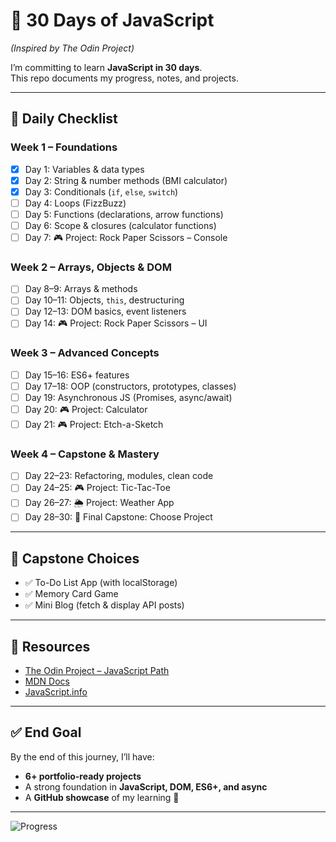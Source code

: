 # 🚀 30 Days of JavaScript  
*(Inspired by The Odin Project)*  

I’m committing to learn **JavaScript in 30 days**.  
This repo documents my progress, notes, and projects.  

---

## 📅 Daily Checklist  

### Week 1 – Foundations  
- [x] Day 1: Variables & data types  
- [x] Day 2: String & number methods (BMI calculator)  
- [x] Day 3: Conditionals (`if`, `else`, `switch`)  
- [ ] Day 4: Loops (FizzBuzz)  
- [ ] Day 5: Functions (declarations, arrow functions)  
- [ ] Day 6: Scope & closures (calculator functions)  
- [ ] Day 7: 🎮 Project: Rock Paper Scissors – Console  

### Week 2 – Arrays, Objects & DOM  
- [ ] Day 8–9: Arrays & methods  
- [ ] Day 10–11: Objects, `this`, destructuring  
- [ ] Day 12–13: DOM basics, event listeners  
- [ ] Day 14: 🎮 Project: Rock Paper Scissors – UI  

### Week 3 – Advanced Concepts  
- [ ] Day 15–16: ES6+ features  
- [ ] Day 17–18: OOP (constructors, prototypes, classes)  
- [ ] Day 19: Asynchronous JS (Promises, async/await)  
- [ ] Day 20: 🎮 Project: Calculator  
- [ ] Day 21: 🎮 Project: Etch-a-Sketch  

### Week 4 – Capstone & Mastery  
- [ ] Day 22–23: Refactoring, modules, clean code  
- [ ] Day 24–25: 🎮 Project: Tic-Tac-Toe  
- [ ] Day 26–27: 🌦️ Project: Weather App  
- [ ] Day 28–30: 🎉 Final Capstone: Choose Project  

---

## 🎯 Capstone Choices  
- ✅ To-Do List App (with localStorage)  
- ✅ Memory Card Game  
- ✅ Mini Blog (fetch & display API posts)  

---

## 📖 Resources  
- [The Odin Project – JavaScript Path](https://www.theodinproject.com/paths/foundations/courses/foundations)  
- [MDN Docs](https://developer.mozilla.org/en-US/docs/Web/JavaScript)  
- [JavaScript.info](https://javascript.info/)  

---

## ✅ End Goal  
By the end of this journey, I’ll have:  
- **6+ portfolio-ready projects**  
- A strong foundation in **JavaScript, DOM, ES6+, and async**  
- A **GitHub showcase** of my learning 🚀  

---

![Progress](https://img.shields.io/badge/Progress-0%25-red?style=for-the-badge)
